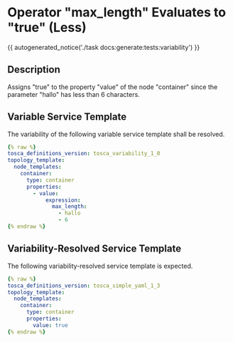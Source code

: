 # Operator "max_length" Evaluates to "true" (Less)

{{ autogenerated_notice('./task docs:generate:tests:variability') }}

## Description

Assigns "true" to the property "value" of the node "container" since the parameter "hallo" has less than 6 characters.

## Variable Service Template

The variability of the following variable service template shall be resolved.

```yaml linenums="1"
{% raw %}
tosca_definitions_version: tosca_variability_1_0
topology_template:
  node_templates:
    container:
      type: container
      properties:
        - value:
            expression:
              max_length:
                - hallo
                - 6
{% endraw %}
```




## Variability-Resolved Service Template

The following variability-resolved service template is expected.

```yaml linenums="1"
{% raw %}
tosca_definitions_version: tosca_simple_yaml_1_3
topology_template:
  node_templates:
    container:
      type: container
      properties:
        value: true
{% endraw %}
```

